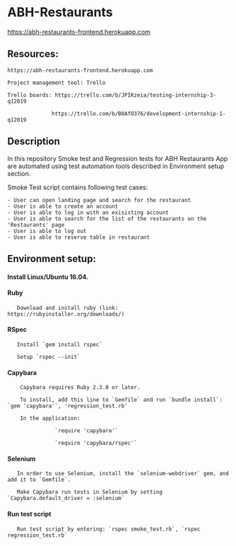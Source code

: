 # ABH-Restaurants
https://abh-restaurants-frontend.herokuapp.com
## Resources:

    https://abh-restaurants-frontend.herokuapp.com

    Project management tool: Trello

    Trello boards: https://trello.com/b/JPIKzeia/testing-internship-3-q12019
    
                  https://trello.com/b/B0AfO376/development-internship-1-q12019
    
## Description

In this repository Smoke test and Regression tests for ABH Restaurants App are automated using test automation tools described in Environment setup section.

Smoke Test script contains following test cases: 

    - User can open landing page and search for the restaurant 
    - User is able to create an account
    - User is able to log in with an exisisting account
    - User is able to search for the list of the restaurants on the 'Restaurants' page
    - User is able to log out
    - User is able to reserve table in restaurant


## Environment setup: 

#### Install Linux/Ubuntu 16.04.

#### Ruby  
          
       Download and install ruby (link: https://rubyinstaller.org/downloads/)

#### RSpec

       Install `gem install rspec`

       Setup `rspec --init`
       
#### Capybara 
            
        Capybara requires Ruby 2.3.0 or later. 

        To install, add this line to `Gemfile` and run `bundle install`:  `gem 'capybara'`, 'regression_test.rb'

        In the application:

                   `require 'capybara'`
                   
                   `require 'capybara/rspec'`


#### Selenium
     
       In order to use Selenium, install the `selenium-webdriver` gem, and add it to `Gemfile`.
       
       Make Capybara run tests in Selenium by setting `Capybara.default_driver = :selenium`
       
              
          
#### Run test script

       Run test script by entering: `rspec smoke_test.rb`, `rspec regression_test.rb`
